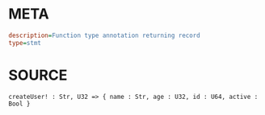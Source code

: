 # META
~~~ini
description=Function type annotation returning record
type=stmt
~~~
# SOURCE
~~~roc
createUser! : Str, U32 => { name : Str, age : U32, id : U64, active : Bool }
~~~
